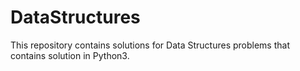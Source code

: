 # DataStructures
This repository contains solutions for Data Structures problems that contains solution in Python3.
